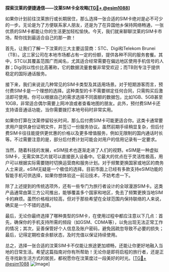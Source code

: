 **探索汶莱的便捷通信——汶莱SIM卡全攻略[[TG💪+ @esim1088](https://t.me/s/esim1088)]**

如果你计划前往汶莱旅行或长期居住，那么选择一张合适的SIM卡绝对是必不可少的一步。无论是为了方便联系家人朋友，还是为了在异国他乡保持网络畅通，一张优质的SIM卡都能让你的生活更加轻松愉快。今天，我们就来聊聊汶莱的SIM卡市场，帮你找到最适合自己的那一款！

首先，让我们了解一下汶莱的三大主要运营商：STC、Digi和Telekom Brunei（TB）。这三家公司在本地市场都占有一定的份额，提供各种不同的服务套餐。其中，STC以其覆盖范围广而闻名，尤其适合经常需要在偏远地区使用手机信号的人群；Digi则以性价比高著称，它的数据流量套餐非常受欢迎；而TB则专注于提供稳定的国际通话服务。

接下来，我们来说说几种常见的SIM卡类型及其适用场景。对于短期游客而言，预付费SIM卡是一个理想的选择。这种类型的卡不需要绑定任何合同，只需购买后激活即可使用。你可以根据自己的需求选择不同面额的数据包，比如1GB、5GB甚至10GB，非常适合偶尔需要上网冲浪或者查看地图的朋友。此外，预付费SIM卡还支持语音通话功能，当你需要拨打本地号码时非常实用。

如果你打算在汶莱停留较长时间，那么后付费SIM卡可能更适合你。这类卡通常要求用户提供身份证明文件，并签订一份服务协议。虽然前期手续稍显复杂，但后付费SIM卡往往能提供更优惠的价格以及更多增值服务，例如无限制的国内通话时长等。不过需要注意的是，部分后付费计划可能会对用户的信用记录有一定要求。

当然，随着科技的发展，eSIM技术也逐渐走进了人们的视野。eSIM是一种虚拟SIM卡，无需实体芯片就可以直接嵌入设备中。它最大的优点在于灵活性极高，用户可以根据实际需要随时切换运营商和服务计划。对于频繁更换国家或地区的商务人士来说，eSIM无疑是一个极佳的选择。目前市面上已经有多款支持eSIM功能的智能手机可供选择，如果你想体验这一前沿技术，不妨考虑一下。

除了上述提到的传统选项外，还有一些专门为旅行者设计的全球漫游SIM卡。这类产品通常由第三方公司推出，能够覆盖多个国家和地区，免去了频繁更换当地SIM卡的麻烦。虽然价格相对较高，但对于那些希望在全球范围内保持联络的人来说，确实是一个不错的选择。

最后，无论你最终选择了哪种类型的SIM卡，在使用过程中都应注意以下几点：首先，确保你的手机支持所需的频段（如GSM、CDMA等），以免出现无法正常工作的情况；其次，妥善保管好个人信息及账户密码，避免因疏忽导致不必要的损失；最后，记得定期检查余额状态，及时充值以保证持续使用。

总之，选择一张合适的汶莱SIM卡不仅能让旅途更加顺畅，还能让你更好地融入当地的日常生活。希望这篇指南对你有所帮助！无论你是即将启程的旅行者，还是正在寻找新生活方式的居民，都祝愿你在汶莱度过一段美好的时光。[[TG💪+ @esim1088](https://t.me/s/esim1088) ![Image](https://i.postimg.cc/4NQfJmqS/Snipaste-2025-05-13-00-14-12.png)]